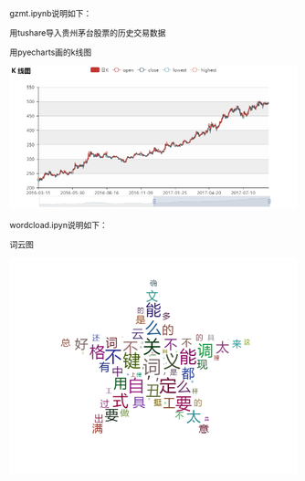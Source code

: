 gzmt.ipynb说明如下：

用tushare导入贵州茅台股票的历史交易数据

用pyecharts画的k线图

![image](https://github.com/Lovephysics/little-tricks/blob/master/pyecharts/k.png)



wordcload.ipyn说明如下：

词云图

![image](https://github.com/Lovephysics/little-tricks/blob/master/pyecharts/echarts.png)
